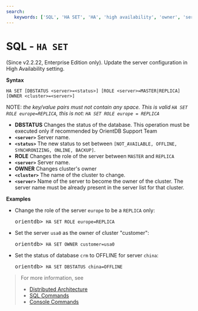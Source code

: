 ```yaml
---
search:
   keywords: ['SQL', 'HA SET', 'HA', 'high availability', 'owner', 'server', 'role']
---
```


# SQL - `HA SET`

(Since v2.2.22, Enterprise Edition only). Update the server configuration in High Availability setting.

**Syntax**

```
HA SET [DBSTATUS <server>=<status>] [ROLE <server>=MASTER|REPLICA] [OWNER <cluster>=<server>]
```

NOTE: *the key/value pairs must not contain any space. This is valid `HA SET ROLE europe=REPLICA`, this is not: `HA SET ROLE europe = REPLICA`*

- **DBSTATUS** Changes the status of the database. This operation must be executed only if recommended by OrientDB Support Team
 - **`<server>`** Server name.
 - **`<status>`** The new status to set between `[NOT_AVAILABLE, OFFLINE, SYNCHRONIZING, ONLINE, BACKUP]`.
- **ROLE** Changes the role of the server between `MASTER` and `REPLICA`
 - **`<server>`** Server name.
- **OWNER** Changes cluster's owner
 - **`<cluster>`** The name of the cluster to change.
 - **`<server>`** Name of the server to become the owner of the cluster. The server name must be already present in the server list for that cluster.


**Examples**

- Change the role of the server `europe` to be a `REPLICA` only:

  <pre>
  orientdb> <code class='lang-sql userinput'>HA SET ROLE europe=REPLICA</code>
  </pre>

- Set the server `usa0` as the owner of cluster "customer":

  <pre>
  orientdb> <code class='lang-sql userinput'>HA SET OWNER customer=usa0</code>
  </pre>

- Set the status of database `crm` to OFFLINE for server `china`:

  <pre>
  orientdb> <code class='lang-sql userinput'>HA SET DBSTATUS china=OFFLINE</code>
  </pre>


>For more information, see
>- [Distributed Architecture](../distributed/Distributed-Architecture.md)
>- [SQL Commands](SQL-Commands.md)
>- [Console Commands](../console/Console-Commands.md)
